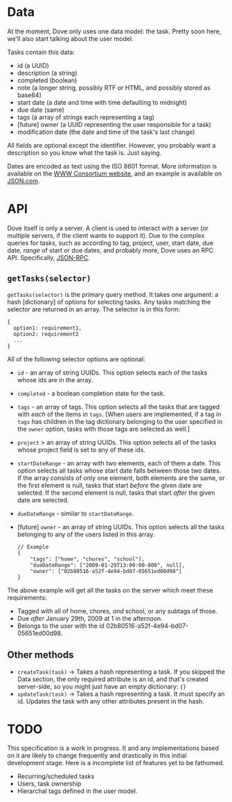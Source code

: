 Data
====

At the moment, Dove only uses one data model: the task. Pretty soon here, we'll also start talking about the user model.

Tasks contain this data:

  - id (a UUID)
  - description (a string)
  - completed (boolean)
  - note (a longer string, possibly RTF or HTML, and possibly stored as base64)
  - start date (a date and time with time defaulting to midnight)
  - due date (same)
  - tags (a array of strings each representing a tag)
  - [future] owner (a UUID representing the user responsible for a task)
  - modification date (the date and time of the task's last change)

All fields are optional except the identifier. However, you probably want a description so you know what the task is. Just saying.

Dates are encoded as text using the ISO 8601 format. More information is available on the [WWW Consortium website](http://www.w3.org/TR/NOTE-datetime "Date and Time Formats"), and an example is available on [JSON.com](http://www.json.com/2007/10/24/lossless-json-dates/ "Lossless JSON Dates").

API
===

Dove itself is only a server. A client is used to interact with a server (or multiple servers, if the client wants to support it). Due to the complex queries for tasks, such as according to tag, project, user, start date, due date, *range* of start or due dates, and probably more, Dove uses an RPC API. Specifically, [JSON-RPC](http://json-rpc.org/).

`getTasks(selector)`
---------

`getTasks(selector)` is the primary query method. It takes one argument: a hash [dictionary] of options for selecting tasks. Any tasks matching the selector are returned in an array. The selector is in this form:

    {
      option1: requirement1,
      option2: requirement2
      ...
    }

All of the following selector options are optional:

  - `id` - an array of string UUIDs. This option selects each of the tasks whose ids are in the array.
  - `completed` - a boolean completion state for the task.
  - `tags` - an array of tags. This option selects all the tasks that are tagged with *each* of the items in `tags`. [When users are implemented, if a tag in `tags` has children in the tag dictionary belonging to the user specified in the `owner` option, tasks with those tags are selected as well.]
  - `project` > an array of string UUIDs. This option selects all of the tasks whose project field is set to any of these ids.
  - `startDateRange` - an array with two elements, each of them a date. This option selects all tasks whose start date falls between those two dates. If the array consists of only one element, both elements are the same, or the first element is null, tasks that start *before* the given date are selected. If the second element is null, tasks that start *after* the given date are selected.
  - `dueDateRange` - similar to `startDateRange`.
  - [future] `owner` - an array of string UUIDs. This option selects all the tasks belonging to any of the users listed in this array.

		// Example
		{
			"tags": ["home", "chores", "school"],
			"dueDateRange": ["2009-01-29T13:00:00-800", null],
			"owner": ["02b80516-a52f-4e94-bd07-05651ed00d98"]
		}

The above example will get all the tasks on the server which meet these requirements:

  - Tagged with all of home, chores, *and* school, or any subtags of those.
  - Due *after* January 29th, 2009 at 1 in the afternoon.
  - Belongs to the user with the id 02b80516-a52f-4e94-bd07-05651ed00d98.

Other methods
-------------

 - `createTask(task)` -> Takes a hash representing a task. If you skipped the Data section, the only required attribute is an id, and that's created server-side, so you might just have an empty dictionary: `{}`
 - `updateTask(task)` -> Takes a hash representing a task. It must specify an id. Updates the task with any other attributes present in the hash.

TODO
====

This specification is a work in progress. It and any implementations based on it are likely to change frequently and drastically in this initial development stage. Here is a incomplete list of features yet to be fathomed.

  - Recurring/scheduled tasks
  - Users, task ownership
  - Hierarchal tags defined in the user model. 